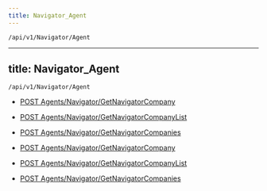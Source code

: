 ```yaml
---
title: Navigator_Agent
---
```


```http
/api/v1/Navigator/Agent
```

---
title: Navigator_Agent
---

```http
/api/v1/Navigator/Agent
```




* [POST Agents/Navigator/GetNavigatorCompany](v1NavigatorAgent_GetNavigatorCompany.md)

* [POST Agents/Navigator/GetNavigatorCompanyList](v1NavigatorAgent_GetNavigatorCompanyList.md)

* [POST Agents/Navigator/GetNavigatorCompanies](v1NavigatorAgent_GetNavigatorCompanies.md)


* [POST Agents/Navigator/GetNavigatorCompany](v1NavigatorAgent_GetNavigatorCompany.md)

* [POST Agents/Navigator/GetNavigatorCompanyList](v1NavigatorAgent_GetNavigatorCompanyList.md)

* [POST Agents/Navigator/GetNavigatorCompanies](v1NavigatorAgent_GetNavigatorCompanies.md)